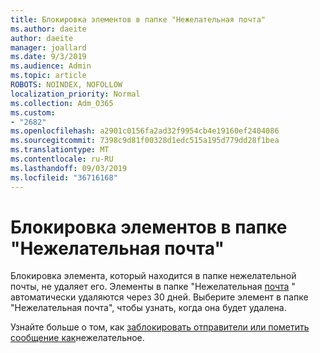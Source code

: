 ```yaml
---
title: Блокировка элементов в папке "Нежелательная почта"
ms.author: daeite
author: daeite
manager: joallard
ms.date: 9/3/2019
ms.audience: Admin
ms.topic: article
ROBOTS: NOINDEX, NOFOLLOW
localization_priority: Normal
ms.collection: Adm_O365
ms.custom:
- "2682"
ms.openlocfilehash: a2901c0156fa2ad32f9954cb4e19160ef2404086
ms.sourcegitcommit: 7398c9d81f00328d1edc515a195d779dd28f1bea
ms.translationtype: MT
ms.contentlocale: ru-RU
ms.lasthandoff: 09/03/2019
ms.locfileid: "36716168"
---
```

# <a name="blocking-items-in-your-junk-email-folder"></a>Блокировка элементов в папке "Нежелательная почта"

Блокировка элемента, который находится в папке нежелательной почты, не удаляет его. Элементы в папке "Нежелательная [почта](https://outlook.live.com/mail/junkemail) " автоматически удаляются через 30 дней. Выберите элемент в папке "Нежелательная почта", чтобы узнать, когда она будет удалена.

Узнайте больше о том, как [заблокировать отправители или пометить сообщение как](https://support.office.com/article/a3ece97b-82f8-4a5e-9ac3-e92fa6427ae4)нежелательное.